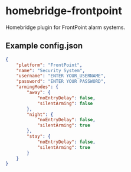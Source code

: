 # homebridge-frontpoint
Homebridge plugin for FrontPoint alarm systems.

## Example config.json

```json
{
    "platform": "FrontPoint",
    "name": "Security System",
    "username": "ENTER YOUR_USERNAME",
    "password": "ENTER YOUR PASSWORD",
    "armingModes": {
        "away": {
            "noEntryDelay": false,
            "silentArming": false
        },
        "night": {
            "noEntryDelay": false,
            "silentArming": true
        },
        "stay": {
            "noEntryDelay": false,
            "silentArming": true
        }
    }
}
```

